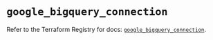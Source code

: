# `google_bigquery_connection`

Refer to the Terraform Registry for docs: [`google_bigquery_connection`](https://registry.terraform.io/providers/hashicorp/google/4.85.0/docs/resources/bigquery_connection).
